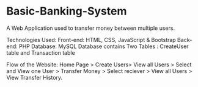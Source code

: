 # Basic-Banking-System
A Web Application used to transfer money between multiple users.

Technologies Used:
Front-end: HTML, CSS, JavaScript & Bootstrap
Back-end: PHP
Database: MySQL
Database contains Two Tables : CreateUser table and Transaction table

Flow of the Website: Home Page > Create Users> View all Users > Select and View one User > Transfer Money > Select reciever > View all Users > View Transfer History.
